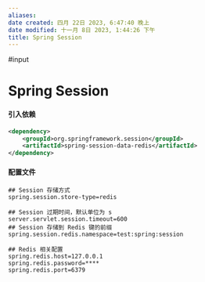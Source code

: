 ```yaml
---
aliases: 
date created: 四月 22日 2023, 6:47:40 晚上
date modified: 十一月 8日 2023, 1:44:26 下午
title: Spring Session
---
```

#input 

# Spring Session

#### 引入依赖
```xml
<dependency> 
	<groupId>org.springframework.session</groupId>
	<artifactId>spring-session-data-redis</artifactId> 
</dependency>
```

#### 配置文件
```properties
## Session 存储方式
spring.session.store-type=redis

## Session 过期时间，默认单位为 s
server.servlet.session.timeout=600
## Session 存储到 Redis 键的前缀
spring.session.redis.namespace=test:spring:session

## Redis 相关配置
spring.redis.host=127.0.0.1
spring.redis.password=****
spring.redis.port=6379
```

